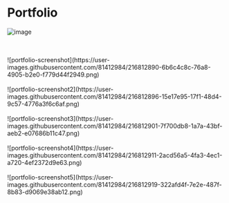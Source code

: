 # Portfolio


![image](https://user-images.githubusercontent.com/81412984/216812563-52e25c6d-4c8d-4c32-ade9-ac0be8585c1a.png)

<br/>
<br/>
![portfolio-screenshot](https://user-images.githubusercontent.com/81412984/216812890-6b6c4c8c-76a8-4905-b2e0-f779d44f2949.png)


<br/>
<br/>
![portfolio-screenshot2](https://user-images.githubusercontent.com/81412984/216812896-15e17e95-17f1-48d4-9c57-4776a3f6c6af.png)
<br/>
<br/>
![portfolio-screenshot3](https://user-images.githubusercontent.com/81412984/216812901-7f700db8-1a7a-43bf-aeb2-e07686b11c47.png)
<br/>
<br/>
![portfolio-screenshot4](https://user-images.githubusercontent.com/81412984/216812911-2acd56a5-4fa3-4ec1-a720-4ef2372d9e63.png)
<br/>
<br/>
![portfolio-screenshot5](https://user-images.githubusercontent.com/81412984/216812919-322afd4f-7e2e-487f-8b83-d9069e38ab12.png)
